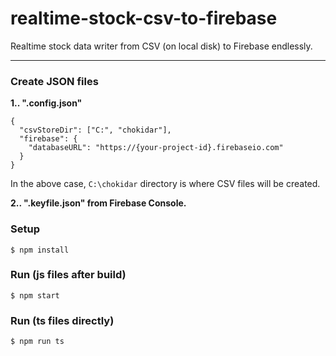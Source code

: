 # realtime-stock-csv-to-firebase
Realtime stock data writer from CSV (on local disk) to Firebase endlessly.

---

### Create JSON files

**1.. ".config.json"**
```
{
  "csvStoreDir": ["C:", "chokidar"],
  "firebase": {
    "databaseURL": "https://{your-project-id}.firebaseio.com"
  }
}
```
In the above case, `C:\chokidar` directory is where CSV files will be created. 

**2.. ".keyfile.json" from Firebase Console.**

### Setup
```
$ npm install
```

### Run (js files after build)
```
$ npm start
```

### Run (ts files directly)
```
$ npm run ts
```
